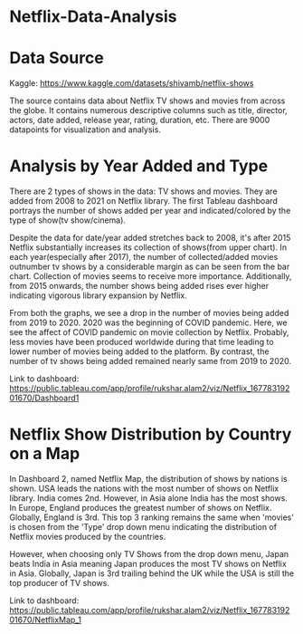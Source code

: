 # Netflix-Data-Analysis
# Data Source
Kaggle: https://www.kaggle.com/datasets/shivamb/netflix-shows

The source contains data about Netflix TV shows and movies from across the globe. It contains numerous descriptive columns such as title, director, actors, date added, release year, rating, duration, etc.
There are 9000 datapoints for visualization and analysis.

# Analysis by Year Added and Type

There are 2 types of shows in the data: TV shows and movies. They are added from 2008 to 2021 on Netflix library. The first Tableau dashboard portrays the number of shows added per year and indicated/colored by the type of show(tv show/cinema).

Despite the data for date/year added stretches back to 2008, it's after 2015 Netflix substantially increases its collection of shows(from upper chart). In each year(especially after 2017), the number of collected/added movies outnumber tv shows by a considerable margin as can be seen from the bar chart. Collection of movies seems to receive more importance. Additionally, from 2015 onwards, the number shows being added rises ever higher indicating vigorous library expansion by Netflix. 

From both the graphs, we see a drop in the number of movies being added from 2019 to 2020. 2020 was the beginning of COVID pandemic. Here, we see the affect of COVID pandemic on movie collection by Netflix. Probably, less movies have been produced worldwide during that time leading to lower number of movies being added to the platform. By contrast, the number of tv shows being added remained nearly same from 2019 to 2020. 

Link to dashboard: https://public.tableau.com/app/profile/rukshar.alam2/viz/Netflix_16778319201670/Dashboard1


# Netflix Show Distribution by Country on a Map

In Dashboard 2, named Netflix Map, the distribution of shows by nations is shown. USA leads the nations with the most number of shows on Netflix library. India comes 2nd. However, in Asia alone India has the most shows. In Europe, England produces the greatest number of shows on Netflix. Globally, England is 3rd. This top 3 ranking remains the same when 'movies' is chosen from the 'Type' drop down menu indicating the distribution of Netflix movies produced by the countries.

However, when choosing only TV Shows from the drop down menu, Japan beats India in Asia meaning Japan produces the most TV shows on Netflix in Asia. Globally, Japan is 3rd trailing behind the UK while the USA is still the top producer of TV shows.

Link to dashboard: https://public.tableau.com/app/profile/rukshar.alam2/viz/Netflix_16778319201670/NetflixMap_1